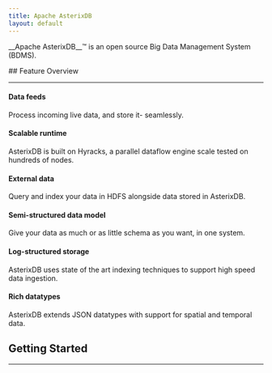 ```yaml
---
title: Apache AsterixDB
layout: default
---
```


<div class="row">
 <div class="col-md-9 col-centered">
   <div class="well text-center"><p class="lead text-center" markdown="1">
     __Apache AsterixDB__&trade; is an open source Big Data Management System (BDMS).</p>
   </div>
 </div>
</div>


<div class="row">
  <div class="col-md-3 col-centered text-center" markdown="1">
## Feature Overview

----
  </div>
</div>

<div class="row" class="text-center">
<div class="col-md-5 col-md-offset-1" markdown="1">
<div class="panel panel-primary" markdown="1">
<h4 class="panel-heading">Data feeds</h4>

<div class="panel-body">

<div class="col-md-2" markdown="1">
<i class="fa fa-sitemap fa-4x pull-left "></i>
</div>

<div class="col-md-10" markdown="1">
Process incoming live data, and store it- seamlessly.
</div>

</div>
</div>
</div>

<div class="col-md-5" markdown="1">
<div class="panel panel-primary" markdown="1">
<h4 class="panel-heading">Scalable runtime</h4>

<div class="panel-body">

<div class="col-md-2" markdown="1">
<i class="fa fa-signal fa-4x pull-left"></i>
</div>

<div class="col-md-10" markdown="1">
AsterixDB is built on Hyracks, a parallel dataflow engine scale tested on hundreds of nodes.
</div>

</div>
</div>
</div>

</div>

<div class="row" class="text-center">

<div class="col-md-5 col-md-offset-1" markdown="1">
<div class="panel panel-primary" markdown="1">
<h4 class="panel-heading">External data</h4>

<div class="panel-body">
<div class="col-md-2" markdown="1">
<i class="fa fa-database fa-4x pull-left"></i>
</div>

<div class="col-md-10" markdown="1">
Query and index your data in HDFS alongside data stored in AsterixDB.
</div>

</div>
</div>
</div>

<div class="col-md-5" markdown="1">
<div class="panel panel-primary" markdown="1">
<h4 class="panel-heading">Semi-structured data model</h4>

<div class="panel-body">

<div class="col-md-2" markdown="1">
<i class="fa fa-table fa-4x pull-left"></i>
</div>

<div class="col-md-10" markdown="1">
Give your data as much or as little schema as you want, in one system.
</div>

</div>
</div>
</div>

</div>


<div class="row" class="text-center">

<div class="col-md-5 col-md-offset-1" markdown="1">
<div class="panel panel-primary" markdown="1">
<h4 class="panel-heading">Log-structured storage</h4>

<div class="panel-body">
<div class="col-md-2" markdown="1">
<i class="fa fa-flask fa-4x pull-left"></i>
</div>

<div class="col-md-10" markdown="1">
AsterixDB uses state of the art indexing techniques to support high speed data ingestion.
</div>

</div>
</div>

</div>

<div class="col-md-5" markdown="1">
<div class="panel panel-primary" markdown="1">
<h4 class="panel-heading">Rich datatypes</h4>

<div class="panel-body">

<div class="col-md-2" markdown="1">
<i class="fa fa-gear fa-4x pull-left"></i>
</div>

<div class="col-md-10" markdown="1">
AsterixDB extends JSON datatypes with support for spatial and temporal data.
</div>

</div>
</div>
</div>

</div>


<div class="row">
</div>


<div class="row"><div class="col-md-5 col-centered text-center"  markdown="1">


## Getting Started

---

</div></div>


<div class="row">
<div class="col-md-6" markdown="1">
<!--
### Download
You can download the latest stable release here.

<p><a class="btn btn-md btn-success" href="{{ site.STABLE_DOWNLOAD_URL }}" role="button">Download AsterixDB {{ site.STABLE_VERSION }} <i class="fa fa-download fa-lg"></i></a></p>

See the installation [guide]({{ site.DOCS_BASE_URL }}/install.html), and check out [AsterixDB 101]({{ site.DOCS_BASE_URL }}/aql/primer.html) to start using AsterixDB right away.
!-->
</div>
<div class="col-md-9 col-centered" markdown="1">
### Community and Support
If you have any questions, please feel free to ask on our [users](mailto:users@asterixdb.incubator.apache.org) mailing list, which you can subscribe to by sending an empty email to [users-subscribe](users-subscribe@asterixdb.incubator.apache.org). Check out the [Community]({{ site.url }}community.html) page for more details.

If you would like to know more about how to contribute to AsterixDB or any of its related components, head on over to the [Contributing]({{ site.url }}dev-setup.html) page to learn more.
</div>
</div>
